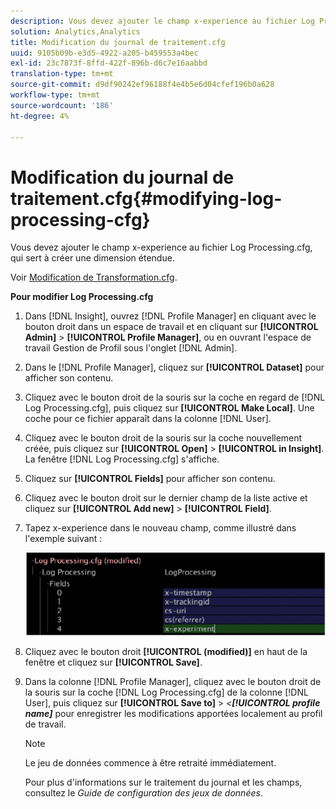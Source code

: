 ```yaml
---
description: Vous devez ajouter le champ x-experience au fichier Log Processing.cfg, qui sert à créer une dimension étendue.
solution: Analytics,Analytics
title: Modification du journal de traitement.cfg
uuid: 9105b09b-e3d5-4922-a205-b459553a4bec
exl-id: 23c7873f-8ffd-422f-896b-d6c7e16aabbd
translation-type: tm+mt
source-git-commit: d9df90242ef96188f4e4b5e6d04cfef196b0a628
workflow-type: tm+mt
source-wordcount: '186'
ht-degree: 4%

---
```


# Modification du journal de traitement.cfg{#modifying-log-processing-cfg}

Vous devez ajouter le champ x-experience au fichier Log Processing.cfg, qui sert à créer une dimension étendue.

Voir [Modification de Transformation.cfg](../../../home/c-undst-ctrld-exp/c-vw-rslts/t-mod-trfmtn.md#task-d61b02853a82492c9a76e3c5fe8a3fb6).

**Pour modifier Log Processing.cfg**

1. Dans [!DNL Insight], ouvrez [!DNL Profile Manager] en cliquant avec le bouton droit dans un espace de travail et en cliquant sur **[!UICONTROL Admin]** > **[!UICONTROL Profile Manager]**, ou en ouvrant l&#39;espace de travail Gestion de Profil sous l&#39;onglet [!DNL Admin].
1. Dans le [!DNL Profile Manager], cliquez sur **[!UICONTROL Dataset]** pour afficher son contenu.
1. Cliquez avec le bouton droit de la souris sur la coche en regard de [!DNL Log Processing.cfg], puis cliquez sur **[!UICONTROL Make Local]**. Une coche pour ce fichier apparaît dans la colonne [!DNL User].
1. Cliquez avec le bouton droit de la souris sur la coche nouvellement créée, puis cliquez sur **[!UICONTROL Open]** > **[!UICONTROL in Insight]**. La fenêtre [!DNL Log Processing.cfg] s&#39;affiche.
1. Cliquez sur **[!UICONTROL Fields]** pour afficher son contenu.
1. Cliquez avec le bouton droit sur le dernier champ de la liste active et cliquez sur **[!UICONTROL Add new]** > **[!UICONTROL Field]**.
1. Tapez x-experience dans le nouveau champ, comme illustré dans l&#39;exemple suivant :

   ![Infos sur l’étape](assets/logprocessing.png)

1. Cliquez avec le bouton droit **[!UICONTROL (modified)]** en haut de la fenêtre et cliquez sur **[!UICONTROL Save]**.
1. Dans la colonne [!DNL Profile Manager], cliquez avec le bouton droit de la souris sur la coche [!DNL Log Processing.cfg] de la colonne [!DNL User], puis cliquez sur **[!UICONTROL Save to]** > *&lt;**[!UICONTROL profile name]*** pour enregistrer les modifications apportées localement au profil de travail.

   >[!NOTE]
   >
   >Le jeu de données commence à être retraité immédiatement.

   Pour plus d&#39;informations sur le traitement du journal et les champs, consultez le *Guide de configuration des jeux de données*.
